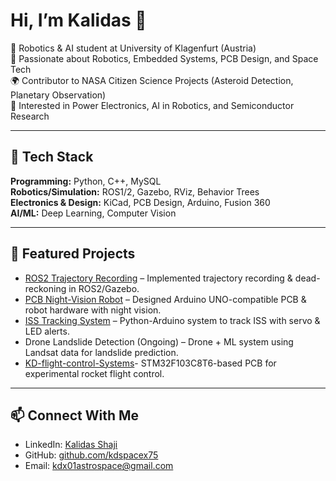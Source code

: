 # Hi, I’m Kalidas 👋  

🚀 Robotics & AI student at University of Klagenfurt (Austria)  
🤖 Passionate about Robotics, Embedded Systems, PCB Design, and Space Tech  
🌍 Contributor to NASA Citizen Science Projects (Asteroid Detection, Planetary Observation)  
🔬 Interested in Power Electronics, AI in Robotics, and Semiconductor Research  

---

## 🔧 Tech Stack
**Programming:** Python, C++, MySQL  
**Robotics/Simulation:** ROS1/2, Gazebo, RViz, Behavior Trees  
**Electronics & Design:** KiCad, PCB Design, Arduino, Fusion 360  
**AI/ML:** Deep Learning, Computer Vision  

---

## 📌 Featured Projects
- [ROS2 Trajectory Recording](https://github.com/kdspacex75/ROS-recording) – Implemented trajectory recording & dead-reckoning in ROS2/Gazebo.  
- [PCB Night-Vision Robot](https://github.com/kdspacex75/My-Pcb-project) – Designed Arduino UNO-compatible PCB & robot hardware with night vision.  
- [ISS Tracking System](https://github.com/kdspacex75/ISS-Tracker) – Python-Arduino system to track ISS with servo & LED alerts.  
- Drone Landslide Detection (Ongoing) – Drone + ML system using Landsat data for landslide prediction.  
- [KD-flight-control-Systems](https://github.com/kdspacex75/KD-flight-control-System)- STM32F103C8T6-based PCB for experimental rocket flight control.
---

## 📫 Connect With Me
- LinkedIn: [Kalidas Shaji](https://www.linkedin.com/in/kalidas-shaji-946409340?lipi=urn%3Ali%3Apage%3Ad_flagship3_profile_view_base_contact_details%3BHI7LNCAgQ3Gqb9mbLfqRUA%3D%3D)  
- GitHub: [github.com/kdspacex75](https://github.com/kdspacex75)  
- Email: kdx01astrospace@gmail.com  
